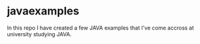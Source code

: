 # javaexamples
In this repo I have created a few JAVA examples that I've come accross at university studying JAVA. 
